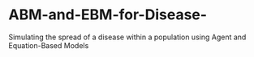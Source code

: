 # ABM-and-EBM-for-Disease-
Simulating the spread of a disease within a population using  Agent and Equation-Based Models

